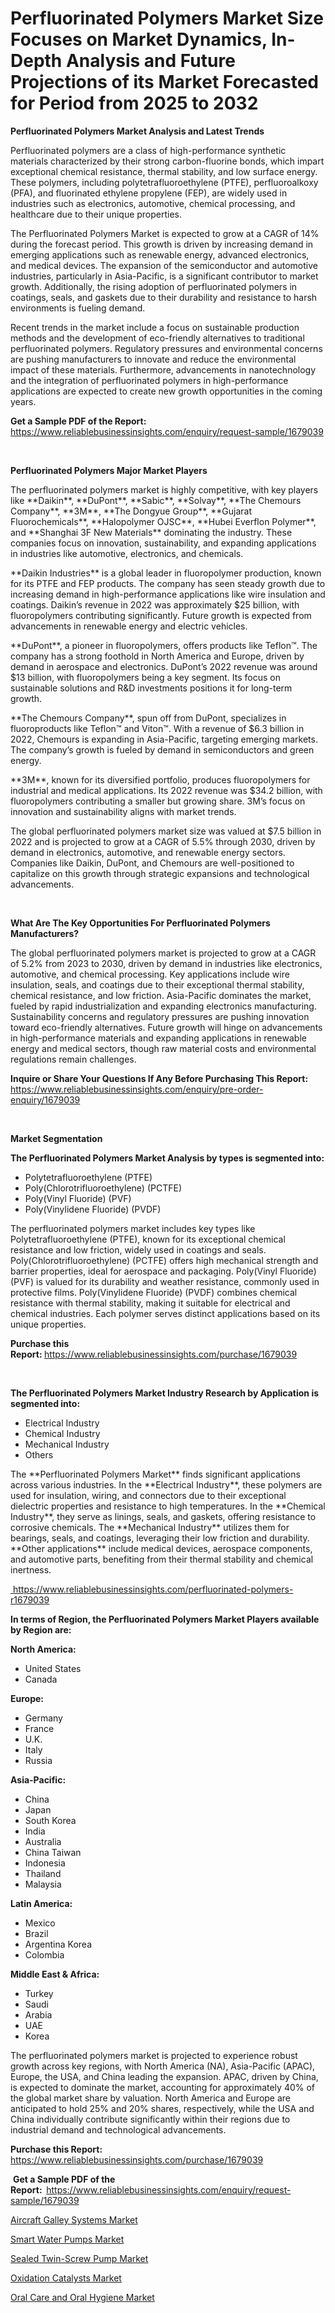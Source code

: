 <p><h1>Perfluorinated Polymers Market Size Focuses on Market Dynamics, In-Depth Analysis and Future Projections of its Market Forecasted for Period from 2025 to 2032</h1></p><p><strong>Perfluorinated Polymers Market Analysis and Latest Trends</strong></p>
<p><p>Perfluorinated polymers are a class of high-performance synthetic materials characterized by their strong carbon-fluorine bonds, which impart exceptional chemical resistance, thermal stability, and low surface energy. These polymers, including polytetrafluoroethylene (PTFE), perfluoroalkoxy (PFA), and fluorinated ethylene propylene (FEP), are widely used in industries such as electronics, automotive, chemical processing, and healthcare due to their unique properties.</p><p>The Perfluorinated Polymers Market is expected to grow at a CAGR of 14% during the forecast period. This growth is driven by increasing demand in emerging applications such as renewable energy, advanced electronics, and medical devices. The expansion of the semiconductor and automotive industries, particularly in Asia-Pacific, is a significant contributor to market growth. Additionally, the rising adoption of perfluorinated polymers in coatings, seals, and gaskets due to their durability and resistance to harsh environments is fueling demand.</p><p>Recent trends in the market include a focus on sustainable production methods and the development of eco-friendly alternatives to traditional perfluorinated polymers. Regulatory pressures and environmental concerns are pushing manufacturers to innovate and reduce the environmental impact of these materials. Furthermore, advancements in nanotechnology and the integration of perfluorinated polymers in high-performance applications are expected to create new growth opportunities in the coming years.</p></p>
<p><strong>Get a Sample PDF of the Report:&nbsp;</strong> <a href="https://www.reliablebusinessinsights.com/enquiry/request-sample/1679039?utm_campaign=2104&utm_medium=2&utm_source=Github&utm_content=ia&utm_term=26012025&utm_id=perfluorinated-polymers">https://www.reliablebusinessinsights.com/enquiry/request-sample/1679039</a></p>
<p>&nbsp;</p>
<p><strong>Perfluorinated Polymers Major Market Players</strong></p>
<p><p>The perfluorinated polymers market is highly competitive, with key players like **Daikin**, **DuPont**, **Sabic**, **Solvay**, **The Chemours Company**, **3M**, **The Dongyue Group**, **Gujarat Fluorochemicals**, **Halopolymer OJSC**, **Hubei Everflon Polymer**, and **Shanghai 3F New Materials** dominating the industry. These companies focus on innovation, sustainability, and expanding applications in industries like automotive, electronics, and chemicals.</p><p>**Daikin Industries** is a global leader in fluoropolymer production, known for its PTFE and FEP products. The company has seen steady growth due to increasing demand in high-performance applications like wire insulation and coatings. Daikin’s revenue in 2022 was approximately $25 billion, with fluoropolymers contributing significantly. Future growth is expected from advancements in renewable energy and electric vehicles.</p><p>**DuPont**, a pioneer in fluoropolymers, offers products like Teflon™. The company has a strong foothold in North America and Europe, driven by demand in aerospace and electronics. DuPont’s 2022 revenue was around $13 billion, with fluoropolymers being a key segment. Its focus on sustainable solutions and R&D investments positions it for long-term growth.</p><p>**The Chemours Company**, spun off from DuPont, specializes in fluoroproducts like Teflon™ and Viton™. With a revenue of $6.3 billion in 2022, Chemours is expanding in Asia-Pacific, targeting emerging markets. The company’s growth is fueled by demand in semiconductors and green energy.</p><p>**3M**, known for its diversified portfolio, produces fluoropolymers for industrial and medical applications. Its 2022 revenue was $34.2 billion, with fluoropolymers contributing a smaller but growing share. 3M’s focus on innovation and sustainability aligns with market trends.</p><p>The global perfluorinated polymers market size was valued at $7.5 billion in 2022 and is projected to grow at a CAGR of 5.5% through 2030, driven by demand in electronics, automotive, and renewable energy sectors. Companies like Daikin, DuPont, and Chemours are well-positioned to capitalize on this growth through strategic expansions and technological advancements.</p></p>
<p>&nbsp;</p>
<p><strong>What Are The Key Opportunities For Perfluorinated Polymers Manufacturers?</strong></p>
<p><p>The global perfluorinated polymers market is projected to grow at a CAGR of 5.2% from 2023 to 2030, driven by demand in industries like electronics, automotive, and chemical processing. Key applications include wire insulation, seals, and coatings due to their exceptional thermal stability, chemical resistance, and low friction. Asia-Pacific dominates the market, fueled by rapid industrialization and expanding electronics manufacturing. Sustainability concerns and regulatory pressures are pushing innovation toward eco-friendly alternatives. Future growth will hinge on advancements in high-performance materials and expanding applications in renewable energy and medical sectors, though raw material costs and environmental regulations remain challenges.</p></p>
<p><strong>Inquire or Share Your Questions If Any Before Purchasing This Report:</strong> <a href="https://www.reliablebusinessinsights.com/enquiry/pre-order-enquiry/1679039?utm_campaign=2104&utm_medium=2&utm_source=Github&utm_content=ia&utm_term=26012025&utm_id=perfluorinated-polymers">https://www.reliablebusinessinsights.com/enquiry/pre-order-enquiry/1679039</a></p>
<p>&nbsp;</p>
<p><strong>Market Segmentation</strong></p>
<p><strong>The Perfluorinated Polymers Market Analysis by types is segmented into:</strong></p>
<p><ul><li>Polytetrafluoroethylene (PTFE)</li><li>Poly(Chlorotrifluoroethylene) (PCTFE)</li><li>Poly(Vinyl Fluoride) (PVF)</li><li>Poly(Vinylidene Fluoride) (PVDF)</li></ul></p>
<p><p>The perfluorinated polymers market includes key types like Polytetrafluoroethylene (PTFE), known for its exceptional chemical resistance and low friction, widely used in coatings and seals. Poly(Chlorotrifluoroethylene) (PCTFE) offers high mechanical strength and barrier properties, ideal for aerospace and packaging. Poly(Vinyl Fluoride) (PVF) is valued for its durability and weather resistance, commonly used in protective films. Poly(Vinylidene Fluoride) (PVDF) combines chemical resistance with thermal stability, making it suitable for electrical and chemical industries. Each polymer serves distinct applications based on its unique properties.</p></p>
<p><strong>Purchase this Report:&nbsp;</strong><a href="https://www.reliablebusinessinsights.com/purchase/1679039?utm_campaign=2104&utm_medium=2&utm_source=Github&utm_content=ia&utm_term=26012025&utm_id=perfluorinated-polymers">https://www.reliablebusinessinsights.com/purchase/1679039</a></p>
<p>&nbsp;</p>
<p><strong>The Perfluorinated Polymers Market Industry Research by Application is segmented into:</strong></p>
<p><ul><li>Electrical Industry</li><li>Chemical Industry</li><li>Mechanical Industry</li><li>Others</li></ul></p>
<p><p>The **Perfluorinated Polymers Market** finds significant applications across various industries. In the **Electrical Industry**, these polymers are used for insulation, wiring, and connectors due to their exceptional dielectric properties and resistance to high temperatures. In the **Chemical Industry**, they serve as linings, seals, and gaskets, offering resistance to corrosive chemicals. The **Mechanical Industry** utilizes them for bearings, seals, and coatings, leveraging their low friction and durability. **Other applications** include medical devices, aerospace components, and automotive parts, benefiting from their thermal stability and chemical inertness.</p></p>
<p><a href="https://www.reliablebusinessinsights.com/perfluorinated-polymers-r1679039?utm_campaign=2104&utm_medium=2&utm_source=Github&utm_content=ia&utm_term=26012025&utm_id=perfluorinated-polymers">&nbsp;https://www.reliablebusinessinsights.com/perfluorinated-polymers-r1679039</a></p>
<p><strong>In terms of Region, the Perfluorinated Polymers Market Players available by Region are:</strong></p>
<p>
    <p> <strong> North America: </strong>
        <ul>
            <li>United States</li>
            <li>Canada</li>
        </ul>
        </p> 
    <p> <strong> Europe: </strong>
        <ul>
            <li>Germany</li>
            <li>France</li>
            <li>U.K.</li>
            <li>Italy</li>
            <li>Russia</li>
        </ul>
        </p> 
    <p> <strong> Asia-Pacific: </strong>
        <ul>
            <li>China</li>
            <li>Japan</li>
            <li>South Korea</li>
            <li>India</li>
            <li>Australia</li>
            <li>China Taiwan</li>
            <li>Indonesia</li>
            <li>Thailand</li>
            <li>Malaysia</li>
        </ul>
        </p> 
    <p> <strong> Latin America: </strong>
        <ul>
            <li>Mexico</li>
            <li>Brazil</li>
            <li>Argentina Korea</li>
            <li>Colombia</li>
        </ul>
        </p> 
    <p> <strong> Middle East & Africa: </strong>
        <ul>
            <li>Turkey</li>
            <li>Saudi</li>
            <li>Arabia</li>
            <li>UAE</li>
            <li>Korea</li>
        </ul>
    </p>
    </p>
<p><p>The perfluorinated polymers market is projected to experience robust growth across key regions, with North America (NA), Asia-Pacific (APAC), Europe, the USA, and China leading the expansion. APAC, driven by China, is expected to dominate the market, accounting for approximately 40% of the global market share by valuation. North America and Europe are anticipated to hold 25% and 20% shares, respectively, while the USA and China individually contribute significantly within their regions due to industrial demand and technological advancements.</p></p>
<p><strong>Purchase this Report: </strong><a href="https://www.reliablebusinessinsights.com/purchase/1679039?utm_campaign=2104&utm_medium=2&utm_source=Github&utm_content=ia&utm_term=26012025&utm_id=perfluorinated-polymers">https://www.reliablebusinessinsights.com/purchase/1679039</a></p>
<p>&nbsp;<strong>Get a Sample PDF of the Report:&nbsp;&nbsp;</strong><a href="https://www.reliablebusinessinsights.com/enquiry/request-sample/1679039?utm_campaign=2104&utm_medium=2&utm_source=Github&utm_content=ia&utm_term=26012025&utm_id=perfluorinated-polymers">https://www.reliablebusinessinsights.com/enquiry/request-sample/1679039</a></p>
<p><strong></strong></p>
<p><p><a href="https://www.linkedin.com/pulse/aircraft-galley-systems-market-trends-analysis-2025-2032-size-lxt8c?utm_campaign=2104&utm_medium=2&utm_source=Github&utm_content=ia&utm_term=26012025&utm_id=perfluorinated-polymers">Aircraft Galley Systems Market</a></p><p><a href="https://www.linkedin.com/pulse/smart-water-pumps-market-share-size-2025-2032-detailed-research-td6pf?utm_campaign=2104&utm_medium=2&utm_source=Github&utm_content=ia&utm_term=26012025&utm_id=perfluorinated-polymers">Smart Water Pumps Market</a></p><p><a href="https://www.linkedin.com/pulse/in-depth-sealed-twin-screw-pump-market-analysis-trends-share-dnplf?utm_campaign=2104&utm_medium=2&utm_source=Github&utm_content=ia&utm_term=26012025&utm_id=perfluorinated-polymers">Sealed Twin-Screw Pump Market</a></p><p><a href="https://github.com/ChiragRP21/Market-Research-Report-List-7/blob/main/oxidation-catalysts-market.md?utm_campaign=2104&utm_medium=2&utm_source=Github&utm_content=ia&utm_term=26012025&utm_id=perfluorinated-polymers">Oxidation Catalysts Market</a></p><p><a href="https://www.linkedin.com/pulse/oral-care-hygiene-market-revenue-growth-forecast-75-cagr-from-aitgf?utm_campaign=2104&utm_medium=2&utm_source=Github&utm_content=ia&utm_term=26012025&utm_id=perfluorinated-polymers">Oral Care and Oral Hygiene Market</a></p></p>